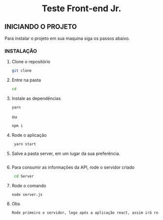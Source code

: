  <h1 align="center">Teste Front-end Jr.</h1>

<!-- Getting Started -->
## INICIANDO O PROJETO

Para instalar o projeto em sua maquina siga os passos abaixo.

### INSTALAÇÃO

1. Clone o repositório

   ```sh
   git clone
   ```

2. Entre na pasta

   ```sh
   cd 
   ```

3. Instale as dependências

   ```sh
   yarn
   ```

   ou

   ```sh
   npm i
   ```

4. Rode o aplicação

    ```sh
     yarn start
    ```

5. Salve a pasta server, em um lugar da sua preferência.

    ```sh

    ```

6. Para consumir as informações da API, rode o servidor criado

    ```sh
     cd Server
    ```

7. Rode o comando

    ```sh
   node server.js
    ```

8. Obs

    ```sh
    Rode primeiro o servidor, logo após a aplicação react, assim irá rodar cada um em portas diferentes.
    ```
